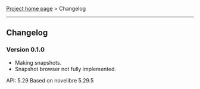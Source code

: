 [Project home page](../) > Changelog

------------------------------------------------------------------------

## Changelog


### Version 0.1.0

- Making snapshots.
- Snapshot browser not fully implemented.

API: 5.29
Based on novelibre 5.29.5
